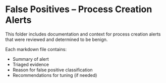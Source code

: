 # False Positives – Process Creation Alerts

This folder includes documentation and context for process creation alerts that were reviewed and determined to be benign.

Each markdown file contains:
- Summary of alert
- Triaged evidence
- Reason for false positive classification
- Recommendations for tuning (if needed)

